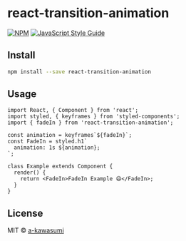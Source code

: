 # react-transition-animation

[![NPM](https://img.shields.io/npm/v/react-transition-animation.svg)](https://www.npmjs.com/package/react-transition-animation) [![JavaScript Style Guide](https://img.shields.io/badge/code_style-standard-brightgreen.svg)](https://standardjs.com)

## Install

```bash
npm install --save react-transition-animation
```

## Usage

```tsx
import React, { Component } from 'react';
import styled, { keyframes } from 'styled-components';
import { fadeIn } from 'react-transition-animation';

const animation = keyframes`${fadeIn}`;
const FadeIn = styled.h1`
  animation: 1s ${animation};
`;

class Example extends Component {
  render() {
    return <FadeIn>FadeIn Example 😄</FadeIn>;
  }
}
```

## License

MIT © [a-kawasumi](https://github.com/a-kawasumi)
